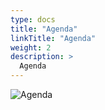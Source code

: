 ```yaml
---
type: docs
title: "Agenda"
linkTitle: "Agenda"
weight: 2
description: >
  Agenda
---
```


![Agenda](/images/bootcamp-slides/automated-tests-bootcamp/Slide2.PNG)

